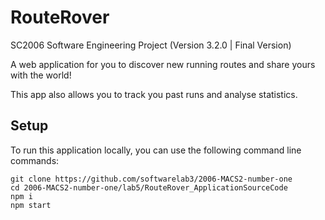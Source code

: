 # RouteRover
SC2006 Software Engineering Project (Version 3.2.0 | Final Version)

A web application for you to discover new running routes and share yours with the world!

This app also allows you to track you past runs and analyse statistics.

## Setup
To run this application locally, you can use the following command line commands:
```
git clone https://github.com/softwarelab3/2006-MACS2-number-one
cd 2006-MACS2-number-one/lab5/RouteRover_ApplicationSourceCode
npm i
npm start

```

